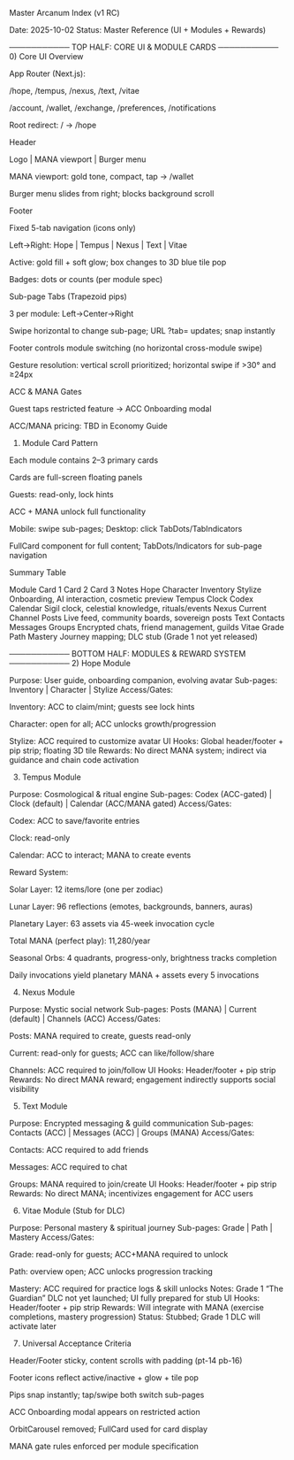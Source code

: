 Master Arcanum Index (v1 RC)

Date: 2025-10-02
Status: Master Reference (UI + Modules + Rewards)


─────────── TOP HALF: CORE UI & MODULE CARDS ───────────
0) Core UI Overview

App Router (Next.js):

/hope, /tempus, /nexus, /text, /vitae

/account, /wallet, /exchange, /preferences, /notifications

Root redirect: / → /hope

Header

Logo | MANA viewport | Burger menu

MANA viewport: gold tone, compact, tap → /wallet

Burger menu slides from right; blocks background scroll

Footer

Fixed 5-tab navigation (icons only)

Left→Right: Hope | Tempus | Nexus | Text | Vitae

Active: gold fill + soft glow; box changes to 3D blue tile pop

Badges: dots or counts (per module spec)

Sub-page Tabs (Trapezoid pips)

3 per module: Left→Center→Right

Swipe horizontal to change sub-page; URL ?tab= updates; snap instantly

Footer controls module switching (no horizontal cross-module swipe)

Gesture resolution: vertical scroll prioritized; horizontal swipe if >30° and ≥24px

ACC & MANA Gates

Guest taps restricted feature → ACC Onboarding modal

ACC/MANA pricing: TBD in Economy Guide

1) Module Card Pattern

Each module contains 2–3 primary cards

Cards are full-screen floating panels

Guests: read-only, lock hints

ACC + MANA unlock full functionality

Mobile: swipe sub-pages; Desktop: click TabDots/TabIndicators

FullCard component for full content; TabDots/Indicators for sub-page navigation

Summary Table

Module	Card 1	Card 2	Card 3	Notes
Hope	Character	Inventory	Stylize	Onboarding, AI interaction, cosmetic preview
Tempus	Clock	Codex	Calendar	Sigil clock, celestial knowledge, rituals/events
Nexus	Current	Channel	Posts	Live feed, community boards, sovereign posts
Text	Contacts	Messages	Groups	Encrypted chats, friend management, guilds
Vitae	Grade	Path	Mastery	Journey mapping; DLC stub (Grade 1 not yet released)

─────────── BOTTOM HALF: MODULES & REWARD SYSTEM ───────────
2) Hope Module

Purpose: User guide, onboarding companion, evolving avatar
Sub-pages: Inventory | Character | Stylize
Access/Gates:

Inventory: ACC to claim/mint; guests see lock hints

Character: open for all; ACC unlocks growth/progression

Stylize: ACC required to customize avatar
UI Hooks: Global header/footer + pip strip; floating 3D tile
Rewards: No direct MANA system; indirect via guidance and chain code activation

3) Tempus Module

Purpose: Cosmological & ritual engine
Sub-pages: Codex (ACC-gated) | Clock (default) | Calendar (ACC/MANA gated)
Access/Gates:

Codex: ACC to save/favorite entries

Clock: read-only

Calendar: ACC to interact; MANA to create events

Reward System:

Solar Layer: 12 items/lore (one per zodiac)

Lunar Layer: 96 reflections (emotes, backgrounds, banners, auras)

Planetary Layer: 63 assets via 45-week invocation cycle

Total MANA (perfect play): 11,280/year

Seasonal Orbs: 4 quadrants, progress-only, brightness tracks completion

Daily invocations yield planetary MANA + assets every 5 invocations

4) Nexus Module

Purpose: Mystic social network
Sub-pages: Posts (MANA) | Current (default) | Channels (ACC)
Access/Gates:

Posts: MANA required to create, guests read-only

Current: read-only for guests; ACC can like/follow/share

Channels: ACC required to join/follow
UI Hooks: Header/footer + pip strip
Rewards: No direct MANA reward; engagement indirectly supports social visibility

5) Text Module

Purpose: Encrypted messaging & guild communication
Sub-pages: Contacts (ACC) | Messages (ACC) | Groups (MANA)
Access/Gates:

Contacts: ACC required to add friends

Messages: ACC required to chat

Groups: MANA required to join/create
UI Hooks: Header/footer + pip strip
Rewards: No direct MANA; incentivizes engagement for ACC users

6) Vitae Module (Stub for DLC)

Purpose: Personal mastery & spiritual journey
Sub-pages: Grade | Path | Mastery
Access/Gates:

Grade: read-only for guests; ACC+MANA required to unlock

Path: overview open; ACC unlocks progression tracking

Mastery: ACC required for practice logs & skill unlocks
Notes: Grade 1 “The Guardian” DLC not yet launched; UI fully prepared for stub
UI Hooks: Header/footer + pip strip
Rewards: Will integrate with MANA (exercise completions, mastery progression)
Status: Stubbed; Grade 1 DLC will activate later

7) Universal Acceptance Criteria

Header/Footer sticky, content scrolls with padding (pt-14 pb-16)

Footer icons reflect active/inactive + glow + tile pop

Pips snap instantly; tap/swipe both switch sub-pages

ACC Onboarding modal appears on restricted action

OrbitCarousel removed; FullCard used for card display

MANA gate rules enforced per module specification